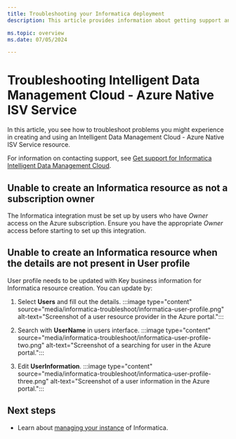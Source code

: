 ```yaml
---
title: Troubleshooting your Informatica deployment
description: This article provides information about getting support and troubleshooting an Informatica integration.

ms.topic: overview
ms.date: 07/05/2024

---
```


# Troubleshooting Intelligent Data Management Cloud - Azure Native ISV Service

In this article, you see how to troubleshoot problems you might experience in creating and using an Intelligent Data Management Cloud - Azure Native ISV Service resource.

For information on contacting support, see [Get support for Informatica Intelligent Data Management Cloud](informatica-get-support.md#get-support-for-informatica-intelligent-data-management-cloud).

## Unable to create an Informatica resource as not a subscription owner  

The Informatica integration must be set up by users who have _Owner_ access on the Azure subscription. Ensure you have the appropriate _Owner_ access before starting to set up this integration.

## Unable to create an Informatica resource when the details are not present in User profile

User profile needs to be updated with Key business information for Informatica resource creation. You can update by:

1. Select **Users** and fill out the details.
     :::image type="content" source="media/informatica-troubleshoot/informatica-user-profile.png" alt-text="Screenshot of a user resource provider in the Azure portal.":::

1. Search with **UserName** in users interface.
    :::image type="content" source="media/informatica-troubleshoot/informatica-user-profile-two.png" alt-text="Screenshot of a searching for user in the Azure portal.":::

1. Edit **UserInformation**.
    :::image type="content" source="media/informatica-troubleshoot/informatica-user-profile-three.png" alt-text="Screenshot of a user information in the Azure portal.":::

## Next steps

- Learn about [managing your instance](informatica-manage.md) of Informatica.
<!-- 
- Get started with Informatica – An Azure Native ISV Service on

fix  links when marketplace links work.
    > [!div class="nextstepaction"]
    > [Azure portal](https://portal.azure.com/#view/HubsExtension/BrowseResource/resourceType/informatica.informaticaPLUS%2FinformaticaDeployments)

    > [!div class="nextstepaction"]
    > [Azure Marketplace](https://azuremarketplace.microsoft.com/marketplace/apps/f5-networks.f5-informatica-for-azure?tab=Overview) 
-->
